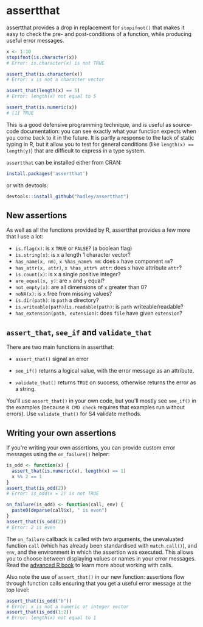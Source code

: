 # assertthat

assertthat provides a drop in replacement for `stopifnot()` that makes it easy to check the pre- and post-conditions of a function, while producing useful error messages.  

```R
x <- 1:10
stopifnot(is.character(x))
# Error: is.character(x) is not TRUE

assert_that(is.character(x))
# Error: x is not a character vector

assert_that(length(x) == 5)
# Error: length(x) not equal to 5

assert_that(is.numeric(x))
# [1] TRUE
```

This is a good defensive programming technique, and is useful as source-code documentation: you can see exactly what your function expects when you come back to it in the future.  It is partly a response to the lack of static typing in R, but it allow you to test for general conditions (like `length(x) == length(y)`) that are difficult to express in a type system.

`assertthat` can be installed either from CRAN: 

```R
install.packages('assertthat')
```

or with devtools:

```R
devtools::install_github("hadley/assertthat")
```

## New assertions

As well as all the functions provided by R, assertthat provides a few more that I use a lot:

* `is.flag(x)`: is x `TRUE` or `FALSE`? (a boolean flag)
* `is.string(x)`: is x a length 1 character vector?
* `has_name(x, nm)`, `x %has_name% nm`: does `x` have component `nm`?
* `has_attr(x, attr)`, `x %has_attr% attr`: does `x` have attribute `attr`?
* `is.count(x)`: is x a single positive integer?
* `are_equal(x, y)`: are `x` and `y` equal?
* `not_empty(x)`: are all dimensions of `x` greater than 0?
* `noNA(x)`: is `x` free from missing values?
* `is.dir(path)`: is `path` a directory?
* `is.writeable(path)`/`is.readable(path)`: is `path` writeable/readable?
* `has_extension(path, extension)`: does `file` have given `extension`?

## `assert_that`, `see_if` and `validate_that`

There are two main functions in assertthat: 

* `assert_that()` signal an error

* `see_if()` returns a logical value, with the error message as an attribute.

* `validate_that()` returns `TRUE` on success, otherwise returns the error as
  a string.

You'll use `assert_that()` in your own code, but you'll mostly see `see_if()` in the examples (because `R CMD check` requires that examples run without errors). Use `validate_that()` for S4 validate methods.

## Writing your own assertions

If you're writing your own assertions, you can provide custom error messages using the `on_failure()` helper:

```R
is_odd <- function(x) {
  assert_that(is.numeric(x), length(x) == 1)
  x %% 2 == 1
}
assert_that(is_odd(2))
# Error: is_odd(x = 2) is not TRUE

on_failure(is_odd) <- function(call, env) {
  paste0(deparse(call$x), " is even")
}
assert_that(is_odd(2))
# Error: 2 is even
```

The `on_failure` callback is called with two arguments, the unevaluated function `call`  (which has already been standardised with `match.call()`), and `env`, and the environment in which the assertion was executed. This allows you to choose between displaying values or names in your error messages. Read the [advanced R book](http://adv-r.had.co.nz/Expressions.html) to learn more about working with calls.

Also note the use of `assert_that()` in our new function: assertions flow through function calls ensuring that you get a useful error message at the top level:

```R
assert_that(is_odd("b"))
# Error: x is not a numeric or integer vector
assert_that(is_odd(1:2))
# Error: length(x) not equal to 1
```
